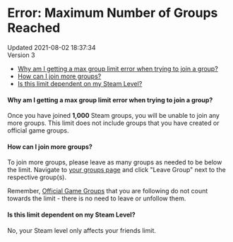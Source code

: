 # Error: Maximum Number of Groups Reached
Updated 2021-08-02 18:37:34  
Version 3  

* [Why am I getting a max group limit error when trying to join a group?](#why)
* [How can I join more groups?](#how)
* [Is this limit dependent on my Steam Level?](#level)

  
  
  
  
#### Why am I getting a max group limit error when trying to join a group?
Once you have joined **1,000** Steam groups, you will be unable to join any more groups. This limit does not include groups that you have created or official game groups.  
  
  
  
#### How can I join more groups?
To join more groups, please leave as many groups as needed to be below the limit. Navigate to [your groups page](http://steamcommunity.com/my/groups/) and click "Leave Group" next to the respective group(s).  
  
Remember, [Official Game Groups](http://steamcommunity.com/my/followedgames) that you are following do not count towards the limit - there is no need to leave or unfollow them.  
  
  
  
#### Is this limit dependent on my Steam Level?
No, your Steam level only affects your friends limit.